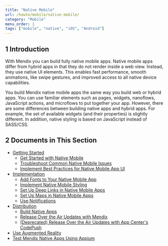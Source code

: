 ```yaml
---
title: "Native Mobile"
url: /howto/mobile/native-mobile/
category: "Mobile"
menu_order: 1
tags: ["mobile", "native", "iOS", "Android"]
---
```


## 1 Introduction

With Mendix you can build fully native mobile apps. Native mobile apps differ from hybrid apps in that they do not render inside a web view. Instead, they use native UI elements. This enables fast performance, smooth animations, like swipe gestures, and improved access to all native device capabilities.

You build Mendix native mobile apps the same way you build web or hybrid apps. You can use familiar elements such as pages, widgets, nanoflows, JavaScript actions, and microflows to put together your app. However, there are some differences between building native apps and hybrid apps. For example, the set of available widgets (and their properties) is slightly different. In addition, native styling is based on JavaScript instead of SASS/CSS. 

## 2 Documents in This Section

* [Getting Started](get-started)
	* [Get Started with Native Mobile](getting-started-with-native-mobile)
	* [Troubleshoot Common Native Mobile Issues](common-issues)
	* [Implement Best Practices for Native Mobile App UI](ui-best-practices)
* [Implementation](implementation)
	* [Add Fonts to Your Native Mobile App](native-custom-fonts)
	* [Implement Native Mobile Styling](native-styling)
	* [Set Up Deep Links in Native Mobile Apps](native-deep-link)
	* [Set Up Maps in Native Mobile Apps](how-to-maps)
	* [Use Notifications](notifications)
* [Distribution](distribution)
	* [Build Native Apps](build-native-apps)
	* [Release Over the Air Updates with Mendix](how-to-ota)
	* [(Deprecated) Release Over the Air Updates with App Center's CodePush](how-to-ota-appcenter)
* [Use Augmented Reality](ar-parent)
* [Test Mendix Native Apps Using Appium](testing-mendix-native-apps-using-appium)

